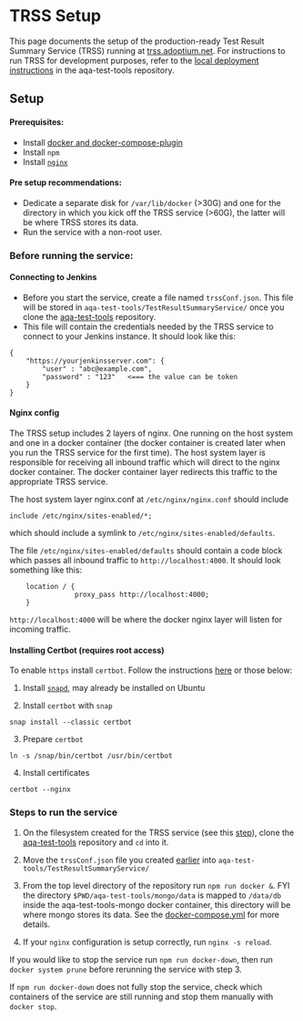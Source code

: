 # TRSS Setup

This page documents the setup of the production-ready Test Result Summary Service (TRSS) running at [trss.adoptium.net](https://trss.adoptium.net).  For instructions to run TRSS for development purposes, refer to the [local deployment instructions](https://github.com/adoptium/aqa-test-tools/tree/master/TestResultSummaryService#docker-compose) in the aqa-test-tools repository.

## Setup

#### Prerequisites:
- Install [docker and docker-compose-plugin](https://docs.docker.com/compose/install/linux/)
- Install `npm`
- Install [`nginx`](https://www.nginx.com/resources/wiki/start/topics/tutorials/install/)

#### Pre setup recommendations:
- Dedicate a separate disk for `/var/lib/docker` (>30G) and one for the directory in which you kick off the TRSS service (>60G), the latter will be where TRSS stores its data.
- Run the service with a non-root user.

### Before running the service:

#### Connecting to Jenkins

- Before you start the service, create a file named `trssConf.json`. This file will be stored in `aqa-test-tools/TestResultSummaryService/` once you clone the [aqa-test-tools](https://github.com/adoptium/aqa-test-tools) repository.
- This file will contain the credentials needed by the TRSS service to connect to your Jenkins instance. It should look like this:
```
{
	"https://yourjenkinsserver.com": {
		"user" : "abc@example.com",
		"password" : "123"   <=== the value can be token
	}
}
```

#### Nginx config

The TRSS setup includes 2 layers of nginx. One running on the host system and one in a docker container (the docker container is created later when you run the TRSS service for the first time). The host system layer is responsible for receiving all inbound traffic which will direct to the nginx docker container. The docker container layer redirects this traffic to the appropriate TRSS service.

The host system layer nginx.conf at `/etc/nginx/nginx.conf` should include 
```
include /etc/nginx/sites-enabled/*;
```
which should include a symlink to `/etc/nginx/sites-enabled/defaults`.

The file `/etc/nginx/sites-enabled/defaults` should contain a code block which passes all inbound traffic to `http://localhost:4000`. It should look something like this:
```
    location / {
                proxy_pass http://localhost:4000;
    }
```

`http://localhost:4000` will be where the docker nginx layer will listen for incoming traffic.

#### Installing Certbot (requires root access)

To enable `https` install `certbot`. Follow the instructions [here](https://certbot.eff.org/instructions?ws=nginx&os=ubuntufocal) or those below:

1. Install [`snapd`](https://snapcraft.io/docs/installing-snapd), may already be installed on Ubuntu

2. Install `certbot` with `snap`
```
snap install --classic certbot
```
3. Prepare `certbot`
```
ln -s /snap/bin/certbot /usr/bin/certbot
```
4. Install certificates
```
certbot --nginx
```

### Steps to run the service

1. On the filesystem created for the TRSS service (see this [step](https://github.com/adoptium/infrastructure/blob/master/docs/Setup-TRSS.md#pre-setup-recommendations)), clone the [aqa-test-tools](https://github.com/adoptium/aqa-test-tools) repository and `cd` into it.

2. Move the `trssConf.json` file you created [earlier](https://github.com/adoptium/infrastructure/blob/master/docs/Setup-TRSS.md#Connecting-to-Jenkins) into `aqa-test-tools/TestResultSummaryService/`

3. From the top level directory of the repository run `npm run docker &`. FYI the directory `$PWD/aqa-test-tools/mongo/data` is mapped to `/data/db` inside the aqa-test-tools-mongo docker container, this directory will be where mongo stores its data. See the [docker-compose.yml](https://github.com/adoptium/aqa-test-tools/blob/master/docker-compose.yml) for more details.

4. If your `nginx` configuration is setup correctly, run `nginx -s reload`.

If you would like to stop the service run `npm run docker-down`, then run `docker system prune` before rerunning the service with step 3.

If `npm run docker-down` does not fully stop the service, check which containers of the service are still running and stop them manually with `docker stop`.
